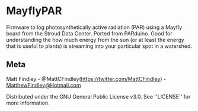 # MayflyPAR
Firmware to log photosynthetically active radiation (PAR) using a Mayfly board from the Stroud Data Center.  Ported from PARduino.  Good for understanding the how much energy from the sun (or at least the energy that is useful to plants) is streaming into your particular spot in a watershed.

## Meta
Matt Findley - @MattCFindley(https://twitter.com/MattCFindley) - MatthewFindley@Hotmail.com

Distributed under the GNU General Public License v3.0.  See ''LICENSE'' for more information.



